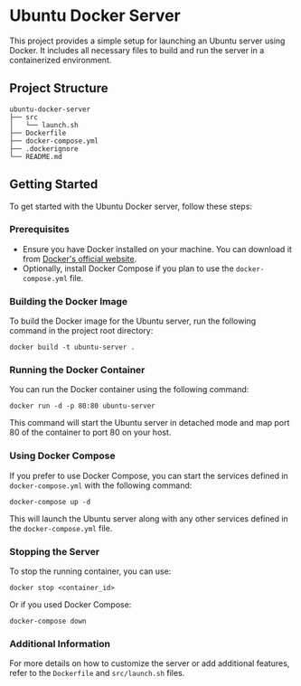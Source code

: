 # Ubuntu Docker Server

This project provides a simple setup for launching an Ubuntu server using Docker. It includes all necessary files to build and run the server in a containerized environment.

## Project Structure

```
ubuntu-docker-server
├── src
│   └── launch.sh
├── Dockerfile
├── docker-compose.yml
├── .dockerignore
└── README.md
```

## Getting Started

To get started with the Ubuntu Docker server, follow these steps:

### Prerequisites

- Ensure you have Docker installed on your machine. You can download it from [Docker's official website](https://www.docker.com/get-started).
- Optionally, install Docker Compose if you plan to use the `docker-compose.yml` file.

### Building the Docker Image

To build the Docker image for the Ubuntu server, run the following command in the project root directory:

```
docker build -t ubuntu-server .
```

### Running the Docker Container

You can run the Docker container using the following command:

```
docker run -d -p 80:80 ubuntu-server
```

This command will start the Ubuntu server in detached mode and map port 80 of the container to port 80 on your host.

### Using Docker Compose

If you prefer to use Docker Compose, you can start the services defined in `docker-compose.yml` with the following command:

```
docker-compose up -d
```

This will launch the Ubuntu server along with any other services defined in the `docker-compose.yml` file.

### Stopping the Server

To stop the running container, you can use:

```
docker stop <container_id>
```

Or if you used Docker Compose:

```
docker-compose down
```

### Additional Information

For more details on how to customize the server or add additional features, refer to the `Dockerfile` and `src/launch.sh` files.